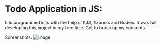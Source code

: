 # Todo Application in JS:

It is programmed in js with the help of EJS, Express and Nodejs. It was full developing this project in my free time. Get to brush up my concepts.

Screenshots:
![image](https://github.com/GriffinAnnshual/Todo-Application/assets/77448860/cca23784-a66d-4f58-84c9-10af244179a8)

